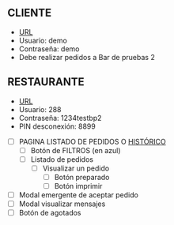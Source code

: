 ## CLIENTE

- [URL](https://oidokocina.com/comida-domicilio/pruebas)
- Usuario: demo
- Contraseña: demo
- Debe realizar pedidos a Bar de pruebas 2

## RESTAURANTE

- [URL](https://cliente.oidokocina.com/pedidosok/config)
- Usuario: 288
- Contraseña: 1234testbp2
- PIN desconexión: 8899

- [ ] PAGINA LISTADO DE PEDIDOS O [HISTÓRICO](https://cliente.oidokocina.com/pedidosok/buscar)
  - [ ] Botón de FILTROS (en azul)
  - [ ] Listado de pedidos
    - [ ] Visualizar un pedido
      - [ ] Botón preparado
      - [ ] Botón imprimir
- [ ] Modal emergente de aceptar pedido
- [ ] Modal visualizar mensajes
- [ ] Botón de agotados
